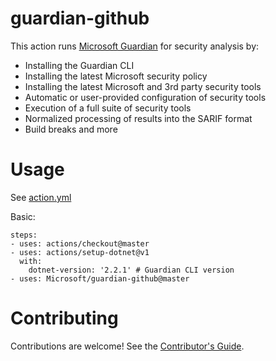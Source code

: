 # guardian-github

This action runs [Microsoft Guardian](https://aka.ms/msguardian) for security analysis by:

* Installing the Guardian CLI
* Installing the latest Microsoft security policy
* Installing the latest Microsoft and 3rd party security tools
* Automatic or user-provided configuration of security tools
* Execution of a full suite of security tools
* Normalized processing of results into the SARIF format
* Build breaks and more

# Usage

See [action.yml](action.yml)

Basic:
```
steps:
- uses: actions/checkout@master
- uses: actions/setup-dotnet@v1
  with:
    dotnet-version: '2.2.1' # Guardian CLI version
- uses: Microsoft/guardian-github@master
```

# Contributing

Contributions are welcome! See the [Contributor's Guide](docs/contributors.md).